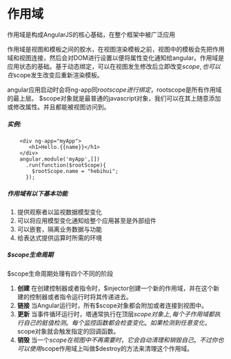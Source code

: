 # 作用域

作用域是构成AngularJS的核心基础，在整个框架中被广泛应用

作用域是视图和模板之间的胶水，在视图渲染模板之前，视图中的模板会先把作用域和视图连接，然后会对DOM进行设置以便将属性变化通知给angular。作用域是应用状态的基础。基于动态绑定，可以在视图发生修改后立即改变$scope,也可以在$scope发生改变后重新渲染模板。


angular应用启动时会将ng-app同$rootscope进行绑定，$rootscope是所有作用域的最上层。
$scope对象就是最普通的javascript对象，我们可以在其上随意添加或修改属性。并且都能被视图访问到。


##### 实例:

```
    <div ng-app="myApp">
       <h1>Hello.{{name}}</h1> 
    </div>
    angular.module('myApp',[])
      .run(function($rootScope){
        $rootScope.name = "hebihui";
      });
```

##### 作用域有以下基本功能

1.  提供观察者以监视数据模型变化
2.  可以将应用模型变化通知给整个应用甚至是外部组件
3.  可以嵌套，隔离业务数据与功能
4.  给表达式提供运算时所需的环境

#####  $scope生命周期

$scope生命周期处理有四个不同的阶段

1. **创建**
    在创建控制器或者指令时，$injector创建一个新的作用域，并在这个新建的控制器或者指令运行时将其传递进去。
2. **链接**
    当Angular运行时，所有$scope对象都会附加或者连接到视图中。
3. **更新**
    当事件循环运行时，塔通常执行在顶层$scope对象上,每个子作用域都执行自己的脏值检测。每个监控函数都会检查变化。如果检测到任意变化，$scope对象就会触发指定的回调函数。
4. **销毁**
    当一个$scope在视图中不再需要时，它会自动清理和销毁自己。不过你也可以使用$scope作用域上叫做$destroy的方法来清理这个作用域。

